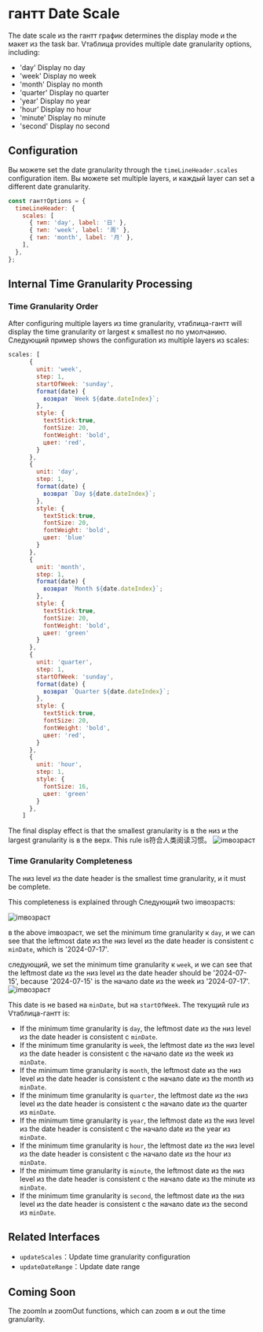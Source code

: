 # гантт Date Scale

The date scale из the гантт график determines the display mode и the макет из the task bar. Vтаблица provides multiple date granularity options, including:

- 'day' Display по day
- 'week' Display по week
- 'month' Display по month
- 'quarter' Display по quarter
- 'year' Display по year
- 'hour' Display по hour
- 'minute' Display по minute
- 'second' Display по second

## Configuration

Вы можете set the date granularity through the `timeLineHeader.scales` configuration item. Вы можете set multiple layers, и каждый layer can set a different date granularity.

```javascript
const ганттOptions = {
  timeLineHeader: {
    scales: [
      { тип: 'day', label: '日' },
      { тип: 'week', label: '周' },
      { тип: 'month', label: '月' },
    ],
  },
};
```
## Internal Time Granularity Processing
### Time Granularity Order
After configuring multiple layers из time granularity, vтаблица-гантт will display the time granularity от largest к smallest по по умолчанию.
Следующий пример shows the configuration из multiple layers из scales:
```javascript
scales: [
      {
        unit: 'week',
        step: 1,
        startOfWeek: 'sunday',
        format(date) {
          возврат `Week ${date.dateIndex}`;
        },
        style: {
          textStick:true,
          fontSize: 20,
          fontWeight: 'bold',
          цвет: 'red',
        }
      },
      {
        unit: 'day',
        step: 1,
        format(date) {
          возврат `Day ${date.dateIndex}`;
        },
        style: {
          textStick:true,
          fontSize: 20,
          fontWeight: 'bold',
          цвет: 'blue'
        }
      },
      {
        unit: 'month',
        step: 1,
        format(date) {
          возврат `Month ${date.dateIndex}`;
        },
        style: {
          textStick:true,
          fontSize: 20,
          fontWeight: 'bold',
          цвет: 'green'
        }
      },
      {
        unit: 'quarter',
        step: 1,
        startOfWeek: 'sunday',
        format(date) {
          возврат `Quarter ${date.dateIndex}`;
        },
        style: {
          textStick:true,
          fontSize: 20,
          fontWeight: 'bold',
          цвет: 'red',
        }
      },
      {
        unit: 'hour',
        step: 1,
        style: {
          fontSize: 16,
          цвет: 'green'
        }
      },
    ]
```
The final display effect is that the smallest granularity is в the низ и the largest granularity is в the верх. This rule is符合人类阅读习惯。
![imвозраст](https://lf9-dp-fe-cms-tos.byteorg.com/obj/bit-cloud/Vтаблица/гантт/гантт-scale-order.png)

### Time Granularity Completeness
The низ level из the date header is the smallest time granularity, и it must be complete.

This completeness is explained through Следующий two imвозрастs:

![imвозраст](https://lf9-dp-fe-cms-tos.byteorg.com/obj/bit-cloud/Vтаблица/гантт/scale-minDate.jpeg)

в the above imвозраст, we set the minimum time granularity к `day`, и we can see that the leftmost date из the низ level из the date header is consistent с `minDate`, which is '2024-07-17'.

следующий, we set the minimum time granularity к `week`, и we can see that the leftmost date из the низ level из the date header should be '2024-07-15', because '2024-07-15' is the начало date из the week из '2024-07-17'.
![imвозраст](https://lf9-dp-fe-cms-tos.byteorg.com/obj/bit-cloud/Vтаблица/гантт/scale-minDate2.jpeg)

This date is не based на `minDate`, but на `startOfWeek`. The текущий rule из Vтаблица-гантт is:

- If the minimum time granularity is `day`, the leftmost date из the низ level из the date header is consistent с `minDate`.
- If the minimum time granularity is `week`, the leftmost date из the низ level из the date header is consistent с the начало date из the week из `minDate`.
- If the minimum time granularity is `month`, the leftmost date из the низ level из the date header is consistent с the начало date из the month из `minDate`.
- If the minimum time granularity is `quarter`, the leftmost date из the низ level из the date header is consistent с the начало date из the quarter из `minDate`.
- If the minimum time granularity is `year`, the leftmost date из the низ level из the date header is consistent с the начало date из the year из `minDate`.
- If the minimum time granularity is `hour`, the leftmost date из the низ level из the date header is consistent с the начало date из the hour из `minDate`.
- If the minimum time granularity is `minute`, the leftmost date из the низ level из the date header is consistent с the начало date из the minute из `minDate`.
- If the minimum time granularity is `second`, the leftmost date из the низ level из the date header is consistent с the начало date из the second из `minDate`.

## Related Interfaces

- `updateScales`：Update time granularity configuration
- `updateDateRange`：Update date range

## Coming Soon

The zoomIn и zoomOut functions, which can zoom в и out the time granularity.